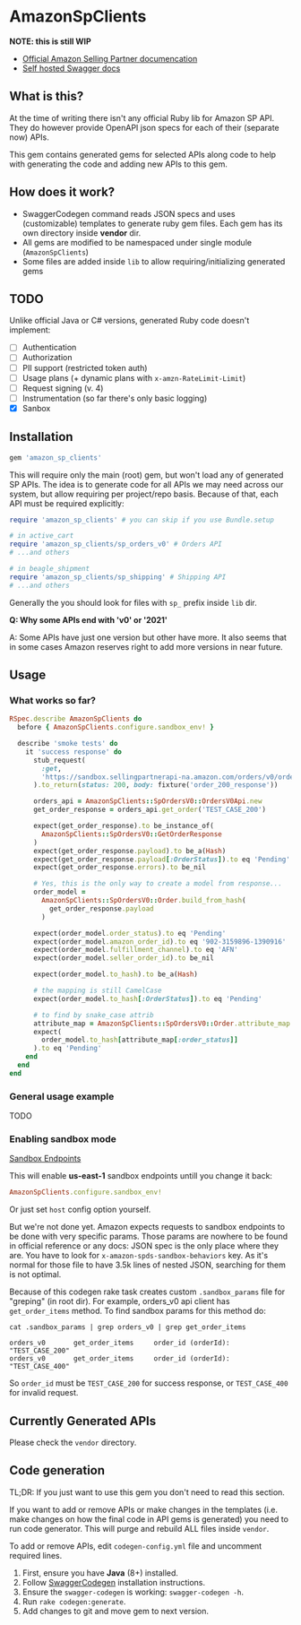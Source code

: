 # AmazonSpClients

**NOTE: this is still WIP**

* [Official Amazon Selling Partner documencation](https://github.com/amzn/selling-partner-api-docs)
* [Self hosted Swagger docs](https://dropstream.github.io/amazon-sp-swagger-api-docs)

## What is this?

At the time of writing there isn't any official Ruby lib for Amazon SP API.
They do however provide OpenAPI json specs for each of their (separate now) APIs.

This gem contains generated gems for selected APIs along code to help
with generating the code and adding new APIs to this gem.

## How does it work?

* SwaggerCodegen command reads JSON specs and uses (customizable) templates to
  generate ruby gem files. Each gem has its own directory inside **vendor** dir.
* All gems are modified to be namespaced under single module (`AmazonSpClients`)
* Some files are added inside `lib` to allow requiring/initializing generated gems

## TODO

Unlike official Java or C# versions, generated Ruby code doesn't implement:

- [ ] Authentication
- [ ] Authorization
- [ ] PII support (restricted token auth)
- [ ] Usage plans (+ dynamic plans with `x-amzn-RateLimit-Limit`)
- [ ] Request signing (v. 4)
- [ ] Instrumentation (so far there's only basic logging)
- [x] Sanbox

## Installation

```ruby
gem 'amazon_sp_clients'
```

This will require only the main (root) gem, but won't load any of generated SP APIs.
The idea is to generate code for all APIs we may need across our system, but allow
requiring per project/repo basis. Because of that, each API must be required explicitly:

```ruby
require 'amazon_sp_clients' # you can skip if you use Bundle.setup

# in active_cart
require 'amazon_sp_clients/sp_orders_v0' # Orders API
# ...and others

# in beagle_shipment
require 'amazon_sp_clients/sp_shipping' # Shipping API
# ...and others
```

Generally the you should look for files with `sp_` prefix inside `lib` dir.

**Q: Why some APIs end with 'v0' or '2021'**

A: Some APIs have just one version but other have more.
It also seems that in some cases Amazon reserves right to add more versions in
near future.

## Usage

### What works so far?

```ruby
RSpec.describe AmazonSpClients do
  before { AmazonSpClients.configure.sandbox_env! }

  describe 'smoke tests' do
    it 'success response' do
      stub_request(
        :get,
        'https://sandbox.sellingpartnerapi-na.amazon.com/orders/v0/orders/TEST_CASE_200'
      ).to_return(status: 200, body: fixture('order_200_response'))

      orders_api = AmazonSpClients::SpOrdersV0::OrdersV0Api.new
      get_order_response = orders_api.get_order('TEST_CASE_200')

      expect(get_order_response).to be_instance_of(
        AmazonSpClients::SpOrdersV0::GetOrderResponse
      )
      expect(get_order_response.payload).to be_a(Hash)
      expect(get_order_response.payload[:OrderStatus]).to eq 'Pending'
      expect(get_order_response.errors).to be_nil

      # Yes, this is the only way to create a model from response...
      order_model =
        AmazonSpClients::SpOrdersV0::Order.build_from_hash(
          get_order_response.payload
        )

      expect(order_model.order_status).to eq 'Pending'
      expect(order_model.amazon_order_id).to eq '902-3159896-1390916'
      expect(order_model.fulfillment_channel).to eq 'AFN'
      expect(order_model.seller_order_id).to be_nil

      expect(order_model.to_hash).to be_a(Hash)

      # the mapping is still CamelCase
      expect(order_model.to_hash[:OrderStatus]).to eq 'Pending'

      # to find by snake_case attrib
      attribute_map = AmazonSpClients::SpOrdersV0::Order.attribute_map
      expect(
        order_model.to_hash[attribute_map[:order_status]]
      ).to eq 'Pending'
    end
  end
end

```

### General usage example

TODO

### Enabling sandbox mode

[Sandbox Endpoints](https://github.com/amzn/selling-partner-api-docs/blob/main/guides/en-US/developer-guide/SellingPartnerApiDeveloperGuide.md#selling-partner-api-sandbox-endpoints)

This will enable **us-east-1** sandbox endpoints untill you change it back:

```ruby
AmazonSpClients.configure.sandbox_env!
```

Or just set `host` config option yourself.

But we're not done yet. Amazon expects requests to sandbox endpoints to be done
with very specific params. Those params are nowhere to be found in official reference
or any docs: JSON spec is the only place where they are. You have to look for 
`x-amazon-spds-sandbox-behaviors` key. As it's normal for those file to have 3.5k
lines of nested JSON, searching for them is not optimal.

Because of this codegen rake task creates custom `.sandbox_params` file for
"greping" (in root dir). For example, orders_v0 api client has `get_order_items`
method. To find sandbox params for this method do:

```
cat .sandbox_params | grep orders_v0 | grep get_order_items

orders_v0       get_order_items     order_id (orderId):     "TEST_CASE_200"
orders_v0       get_order_items     order_id (orderId):     "TEST_CASE_400"
```

So `order_id` must be `TEST_CASE_200` for success response, or `TEST_CASE_400`
for invalid request.

## Currently Generated APIs

Please check the `vendor` directory.

## Code generation

TL;DR: If you just want to use this gem you don't need to read this section.

If you want to add or remove APIs or make changes in the templates (i.e. make
changes on how the final code in API gems is generated) you need to run code
generator. This will purge and rebuild ALL files inside `vendor`.

To add or remove APIs, edit `codegen-config.yml` file and uncomment required lines.

1. First, ensure you have **Java** (8+) installed.
2. Follow [SwaggerCodegen](https://github.com/swagger-api/swagger-codegen) installation instructions.
3. Ensure the `swagger-codegen` is working: `swagger-codegen -h`.
4. Run `rake codegen:generate`.
5. Add changes to git and move gem to next version.

